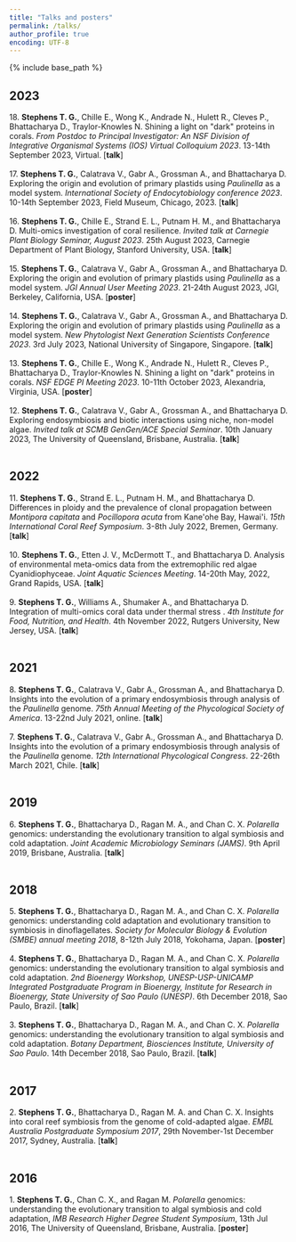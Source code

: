 ```yaml
---
title: "Talks and posters"
permalink: /talks/
author_profile: true
encoding: UTF-8
---
```


{% include base_path %}

<style>
ul {
  list-style-type: none;
}
</style>

## 2023

18\. **Stephens T. G.**, Chille E., Wong K., Andrade N., Hulett R., Cleves P., Bhattacharya D., Traylor-Knowles N. Shining a light on "dark" proteins in corals. *From Postdoc to Principal Investigator: An NSF Division of Integrative Organismal Systems (IOS) Virtual Colloquium 2023*. 13-14th September 2023, Virtual. [**talk**]
<br/><br/>
17\. **Stephens T. G.**,  Calatrava V., Gabr A., Grossman A., and Bhattacharya D. Exploring the origin and evolution of primary plastids using *Paulinella* as a model system. *International Society of Endocytobiology conference 2023*. 10-14th September 2023, Field Museum, Chicago, 2023. [**talk**]
<br/><br/>
16\. **Stephens T. G.**, Chille E., Strand E. L., Putnam H. M., and Bhattacharya D. Multi-omics investigation of coral resilience. *Invited talk at Carnegie Plant Biology Seminar, August 2023*. 25th August 2023, Carnegie Department of Plant Biology, Stanford University, USA. [**talk**]
<br/><br/>
15\. **Stephens T. G.**,  Calatrava V., Gabr A., Grossman A., and Bhattacharya D. Exploring the origin and evolution of primary plastids using *Paulinella* as a model system. *JGI Annual User Meeting 2023*. 21-24th August 2023, JGI, Berkeley, California, USA. [**poster**]
<br/><br/>
14\. **Stephens T. G.**,  Calatrava V., Gabr A., Grossman A., and Bhattacharya D. Exploring the origin and evolution of primary plastids using *Paulinella* as a model system. *New Phytologist Next Generation Scientists Conference 2023*. 3rd July 2023, National University of Singapore, Singapore. [**talk**]
<br/><br/>
13\. **Stephens T. G.**, Chille E., Wong K., Andrade N., Hulett R., Cleves P., Bhattacharya D., Traylor-Knowles N. Shining a light on "dark" proteins in corals. *NSF EDGE PI Meeting 2023*. 10-11th October 2023, Alexandria, Virginia, USA. [**poster**]
<br/><br/>
12\. **Stephens T. G.**,  Calatrava V., Gabr A., Grossman A., and Bhattacharya D. Exploring endosymbiosis and biotic interactions using niche, non-model algae. *Invited talk at SCMB GenGen/ACE Special Seminar*. 10th January 2023, The University of Queensland, Brisbane, Australia. [**talk**]
<br/><br/>
## 2022

11\. **Stephens T. G.**, Strand E. L., Putnam H. M., and Bhattacharya D. Differences in ploidy and the prevalence of clonal propagation between *Montipora capitata* and *Pocillopora acuta* from Kane'ohe Bay, Hawai'i. *15th International Coral Reef Symposium*. 3-8th July 2022, Bremen, Germany. [**talk**]
<br/><br/>
10\. **Stephens T. G.**, Etten J. V., McDermott T., and Bhattacharya D. Analysis of environmental meta-omics data from the extremophilic red algae Cyanidiophyceae. *Joint Aquatic Sciences Meeting*. 14-20th May, 2022, Grand Rapids, USA. [**talk**]
<br/><br/>
9\. **Stephens T. G.**, Williams A., Shumaker A., and Bhattacharya D. Integration of multi-omics coral data under thermal stress . *4th Institute for Food, Nutrition, and Health*. 4th November 2022, Rutgers University, New Jersey, USA. [**talk**]
<br/><br/>
## 2021

8\. **Stephens T. G.**, Calatrava V., Gabr A., Grossman A., and Bhattacharya D. Insights into the evolution of a primary endosymbiosis through analysis of the *Paulinella* genome. *75th Annual Meeting of the Phycological Society of America*. 13-22nd July 2021, online. [**talk**]
<br/><br/>
7\. **Stephens T. G.**, Calatrava V., Gabr A., Grossman A., and Bhattacharya D. Insights into the evolution of a primary endosymbiosis through analysis of the *Paulinella* genome. *12th International Phycological Congress*. 22-26th March 2021, Chile. [**talk**]
<br/><br/>
## 2019

6\. **Stephens T. G.**, Bhattacharya D., Ragan M. A., and Chan C. X. *Polarella* genomics: understanding the evolutionary transition to algal symbiosis and cold adaptation. *Joint Academic Microbiology Seminars (JAMS)*. 9th April 2019, Brisbane, Australia. [**talk**]
<br/><br/>
## 2018

5\. **Stephens T. G.**, Bhattacharya D., Ragan M. A., and Chan C. X. *Polarella* genomics: understanding cold adaptation and evolutionary transition to symbiosis in dinoflagellates. *Society for Molecular Biology & Evolution (SMBE) annual meeting 2018*, 8-12th July 2018, Yokohama, Japan. [**poster**]
<br/><br/>
4\. **Stephens T. G.**, Bhattacharya D., Ragan M. A., and Chan C. X. *Polarella* genomics: understanding the evolutionary transition to algal symbiosis and cold adaptation. *2nd Bioenergy Workshop, UNESP-USP-UNICAMP Integrated Postgraduate Program in Bioenergy, Institute for Research in Bioenergy, State University of Sao Paulo (UNESP)*. 6th December 2018, Sao Paulo, Brazil. [**talk**]
<br/><br/>
3\. **Stephens T. G.**, Bhattacharya D., Ragan M. A., and Chan C. X. *Polarella* genomics: understanding the evolutionary transition to algal symbiosis and cold adaptation. *Botany Department, Biosciences Institute, University of Sao Paulo*. 14th December 2018, Sao Paulo, Brazil. [**talk**]
<br/><br/>
## 2017

2\. **Stephens T. G.**, Bhattacharya D., Ragan M. A. and Chan C. X. Insights into coral reef symbiosis from the genome of cold-adapted algae. *EMBL Australia Postgraduate Symposium 2017*, 29th November-1st December 2017, Sydney, Australia. [**talk**]
<br/><br/>
## 2016

1\. **Stephens T. G.**, Chan C. X., and Ragan M. *Polarella* genomics: understanding the evolutionary transition to algal symbiosis and cold adaptation, *IMB Research Higher Degree Student Symposium*, 13th Jul 2016, The University of Queensland, Brisbane, Australia. [**poster**]
<br/><br/>

